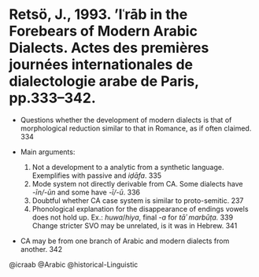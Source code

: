 # Retsö, J., 1993. ’Iʿrāb in the Forebears of Modern Arabic Dialects. Actes des premières journées internationales de dialectologie arabe de Paris, pp.333–342.

- Questions whether the development of modern dialects is that of morphological reduction similar to that in Romance, as if often claimed. 334

- Main arguments:
  1. Not a development to a analytic from a synthetic language. Exemplifies with passive and *iḍāfa*. 335
  2. Mode system not directly derivable from CA. Some dialects have *-īn/-ūn* and some have *-ī/-ū*. 336
  3. Doubtful whether CA case system is similar to proto-semitic. 237
  4. Phonological explanation for the disappearance of endings vowels does not hold up. Ex.: *huwa*/*hiya*, final *-a* for *tāʾ marbūṭa.* 339 Change stricter SVO may be unrelated, is it was in Hebrew. 341

- CA may be from one branch of Arabic and modern dialects from another. 342

@icraab
@Arabic
@historical-Linguistic
